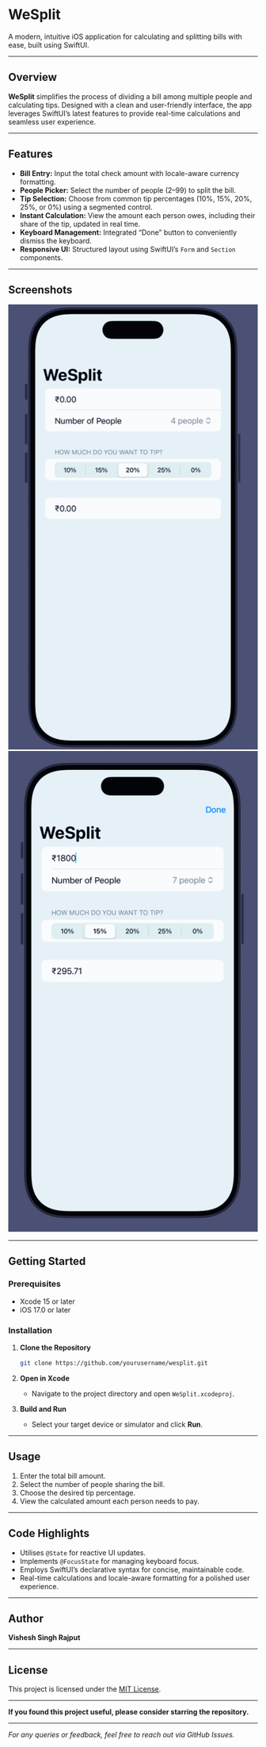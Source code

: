 # WeSplit

A modern, intuitive iOS application for calculating and splitting bills with ease, built using SwiftUI.

---

## Overview

**WeSplit** simplifies the process of dividing a bill among multiple people and calculating tips. Designed with a clean and user-friendly interface, the app leverages SwiftUI’s latest features to provide real-time calculations and seamless user experience.

---

## Features

- **Bill Entry:** Input the total check amount with locale-aware currency formatting.
- **People Picker:** Select the number of people (2–99) to split the bill.
- **Tip Selection:** Choose from common tip percentages (10%, 15%, 20%, 25%, or 0%) using a segmented control.
- **Instant Calculation:** View the amount each person owes, including their share of the tip, updated in real time.
- **Keyboard Management:** Integrated “Done” button to conveniently dismiss the keyboard.
- **Responsive UI:** Structured layout using SwiftUI’s `Form` and `Section` components.

---

## Screenshots

![Initial - Without any Input](https://github.com/Asamaurdhava/WeSplit/blob/2519203c8ced800fe4d383e1256444309eaa3ca7/Initial.png) ![Working](https://github.com/Asamaurdhava/WeSplit/blob/1d11a6239cf1829ebf43ab7bab505beeb214052e/Working.png)

---

## Getting Started

### Prerequisites

- Xcode 15 or later
- iOS 17.0 or later

### Installation

1. **Clone the Repository**
   ```bash
   git clone https://github.com/yourusername/wesplit.git
   ```
2. **Open in Xcode**
   - Navigate to the project directory and open `WeSplit.xcodeproj`.

3. **Build and Run**
   - Select your target device or simulator and click **Run**.

---

## Usage

1. Enter the total bill amount.
2. Select the number of people sharing the bill.
3. Choose the desired tip percentage.
4. View the calculated amount each person needs to pay.

---

## Code Highlights

- Utilises `@State` for reactive UI updates.
- Implements `@FocusState` for managing keyboard focus.
- Employs SwiftUI’s declarative syntax for concise, maintainable code.
- Real-time calculations and locale-aware formatting for a polished user experience.

---

## Author

**Vishesh Singh Rajput <specstan>**

---

## License

This project is licensed under the [MIT License](LICENSE).

---

**If you found this project useful, please consider starring the repository.**

---

*For any queries or feedback, feel free to reach out via GitHub Issues.*
